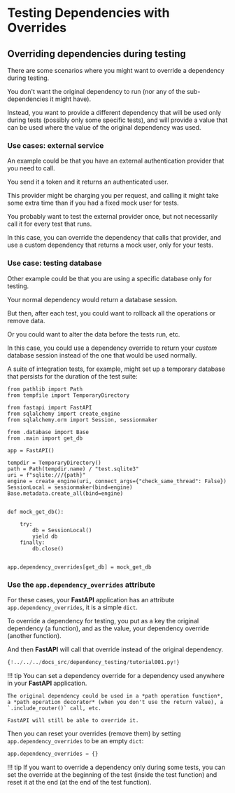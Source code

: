 # Testing Dependencies with Overrides

## Overriding dependencies during testing

There are some scenarios where you might want to override a dependency during testing.

You don't want the original dependency to run (nor any of the sub-dependencies it might have).

Instead, you want to provide a different dependency that will be used only during tests (possibly only some specific tests), and will provide a value that can be used where the value of the original dependency was used.

### Use cases: external service

An example could be that you have an external authentication provider that you need to call.

You send it a token and it returns an authenticated user.

This provider might be charging you per request, and calling it might take some extra time than if you had a fixed mock user for tests.

You probably want to test the external provider once, but not necessarily call it for every test that runs.

In this case, you can override the dependency that calls that provider, and use a custom dependency that returns a mock user, only for your tests.

### Use case: testing database

Other example could be that you are using a specific database only for testing.

Your normal dependency would return a database session.

But then, after each test, you could want to rollback all the operations or remove data.

Or you could want to alter the data before the tests run, etc.

In this case, you could use a dependency override to return your *custom* database session instead of the one that would be used normally.

A suite of integration tests, for example, might set up a temporary database that persists
for the duration of the test suite:

    from pathlib import Path
    from tempfile import TemporaryDirectory

    from fastapi import FastAPI
    from sqlalchemy import create_engine
    from sqlalchemy.orm import Session, sessionmaker

    from .database import Base
    from .main import get_db

    app = FastAPI()

    tempdir = TemporaryDirectory()
    path = Path(tempdir.name) / "test.sqlite3"
    uri = f"sqlite:///{path}"
    engine = create_engine(uri, connect_args={"check_same_thread": False})
    SessionLocal = sessionmaker(bind=engine)
    Base.metadata.create_all(bind=engine)


    def mock_get_db():

        try:
            db = SessionLocal()
            yield db
        finally:
            db.close()


    app.dependency_overrides[get_db] = mock_get_db

### Use the `app.dependency_overrides` attribute

For these cases, your **FastAPI** application has an attribute `app.dependency_overrides`, it is a simple `dict`.

To override a dependency for testing, you put as a key the original dependency (a function), and as the value, your dependency override (another function).

And then **FastAPI** will call that override instead of the original dependency.

```Python hl_lines="24 25 28"
{!../../../docs_src/dependency_testing/tutorial001.py!}
```

!!! tip
    You can set a dependency override for a dependency used anywhere in your **FastAPI** application.

    The original dependency could be used in a *path operation function*, a *path operation decorator* (when you don't use the return value), a `.include_router()` call, etc.

    FastAPI will still be able to override it.

Then you can reset your overrides (remove them) by setting `app.dependency_overrides` to be an empty `dict`:

```Python
app.dependency_overrides = {}
```

!!! tip
    If you want to override a dependency only during some tests, you can set the override at the beginning of the test (inside the test function) and reset it at the end (at the end of the test function).
